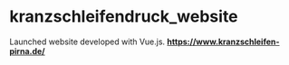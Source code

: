 # kranzschleifendruck_website
Launched website developed with Vue.js.
**https://www.kranzschleifen-pirna.de/**
